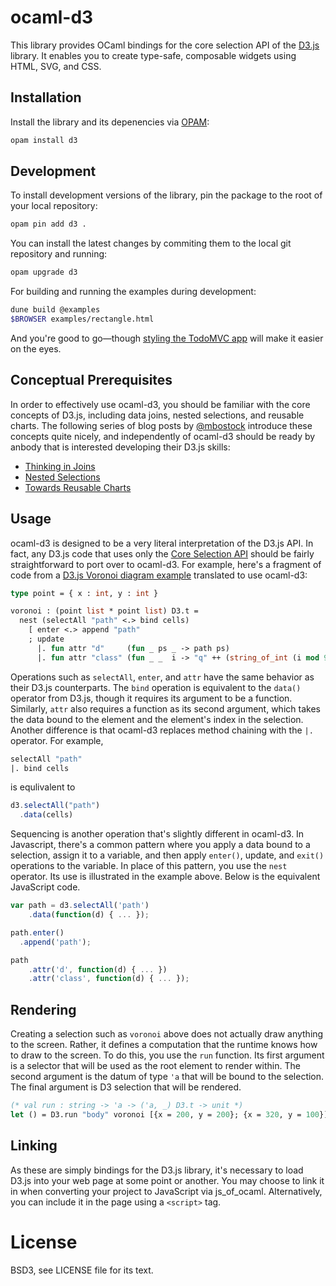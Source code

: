 # ocaml-d3

This library provides OCaml bindings for the core selection API of the
[D3.js][d3] library. It enables you to create type-safe, composable widgets
using HTML, SVG, and CSS.

[d3]: https://d3js.org

## Installation

Install the library and its depenencies via [OPAM][opam]:

[opam]: http://opam.ocaml.org/

```bash
opam install d3
```

## Development

To install development versions of the library, pin the package to the root of
your local repository:

```bash
opam pin add d3 .
```

You can install the latest changes by commiting them to the local git
repository and running:

```bash
opam upgrade d3
```

For building and running the examples during development:

```bash
dune build @examples
$BROWSER examples/rectangle.html
```

And you're good to go&mdash;though [styling the TodoMVC app][css] will make it easier on the eyes.

[css]: https://github.com/tastejs/todomvc-app-css/blob/master/index.css

## Conceptual Prerequisites

In order to effectively use ocaml-d3, you should be familiar with the core
concepts of D3.js, including data joins, nested selections, and reusable
charts. The following series of blog posts by [@mbostock][] introduce these
concepts quite nicely, and independently of ocaml-d3 should be ready by anbody
that is interested developing their D3.js skills:

* [Thinking in Joins][join]
* [Nested Selections][nest]
* [Towards Reusable Charts][chart]

[join]: http://bost.ocks.org/mike/join/
[nest]: http://bost.ocks.org/mike/nest/
[chart]: http://bost.ocks.org/mike/chart/

[@mbostock]: https://twitter.com/mbostock

## Usage

ocaml-d3 is designed to be a very literal interpretation of the D3.js API. In
fact, any D3.js code that uses only the [Core Selection API][core] should be
fairly straightforward to port over to ocaml-d3. For example, here's a fragment
of code from a [D3.js Voronoi diagram example][voronoi-original] translated to
use ocaml-d3:

[core]: https://github.com/mbostock/d3/wiki/Selections
[voronoi-original]: http://bl.ocks.org/mbostock/4060366

```ocaml
type point = { x : int, y : int }

voronoi : (point list * point list) D3.t =
  nest (selectAll "path" <.> bind cells)
    [ enter <.> append "path"
    ; update
      |. fun attr "d"     (fun _ ps _ -> path ps)
      |. fun attr "class" (fun _ _  i -> "q" ++ (string_of_int (i mod 9)) ++ "-9") ]
```

Operations such as `selectAll`, `enter`, and `attr` have the same behavior as
their D3.js counterparts. The `bind` operation is equivalent to the `data()`
operator from D3.js, though it requires its argument to be a function.
Similarly, `attr` also requires a function as its second argument, which takes
the data bound to the element and the element's index in the selection. Another
difference is that ocaml-d3 replaces method chaining with the `|.` operator.
For example,

```ocaml
selectAll "path"
|. bind cells
```

is equlivalent to

```javascript
d3.selectAll("path")
  .data(cells)
```

Sequencing is another operation that's slightly different in ocaml-d3. In
Javascript, there's a common pattern where you apply a data bound to a
selection, assign it to a variable, and then apply `enter()`, update, and
`exit()` operations to the variable. In place of this pattern, you use the
`nest` operator. Its use is illustrated in the example above. Below is the
equivalent JavaScript code.
```javascript
var path = d3.selectAll('path')
    .data(function(d) { ... });

path.enter()
  .append('path');

path
    .attr('d', function(d) { ... })
    .attr('class', function(d) { ... });
```

## Rendering

Creating a selection such as `voronoi` above does not actually draw anything to
the screen. Rather, it defines a computation that the runtime knows how to draw
to the screen. To do this, you use the `run` function. Its first argument is a
selector that will be used as the root element to render within. The second
argument is the datum of type `'a` that will be bound to the selection. The
final argument is D3 selection that will be rendered.

```ocaml
(* val run : string -> 'a -> ('a, _) D3.t -> unit *)
let () = D3.run "body" voronoi [{x = 200, y = 200}; {x = 320, y = 100}]
```

## Linking

As these are simply bindings for the D3.js library, it's necessary to load
D3.js into your web page at some point or another. You may choose to link it in
when converting your project to JavaScript via js\_of\_ocaml. Alternatively,
you can include it in the page using a `<script>` tag.

# License

BSD3, see LICENSE file for its text.

